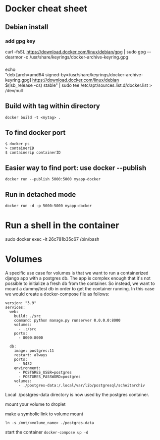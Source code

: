 # Docker cheat sheet

## Debian install 

### add gpg key
curl -fsSL https://download.docker.com/linux/debian/gpg | sudo gpg --dearmor -o /usr/share/keyrings/docker-archive-keyring.gpg

### 
echo \
  "deb [arch=amd64 signed-by=/usr/share/keyrings/docker-archive-keyring.gpg] https://download.docker.com/linux/debian \
  $(lsb_release -cs) stable" | sudo tee /etc/apt/sources.list.d/docker.list > /dev/null


## Build with tag within directory

`docker build -t <mytag> .`


## To find docker port 

```
$ docker ps
> containerID
$ containerip containerID
```

## Easier way to find port: use docker --publish
`docker run --publish 5000:5000 myapp-docker`

## Run in detached mode 
`docker run -d -p 5000:5000 myapp-docker`

# Run a shell in the container
sudo docker exec -it 26c781b35c67 /bin/bash


Volumes
=======

A specific use case for volumes is that we want to run a containerized django
app with a postgres db. The app is complex enough that it's not possible to
initialize a fresh db from the container. So instead, we want to mount a
dummy/test db in order to get the container running. In this case we would
create a docker-compose file as follows:

```
version: "3.9"
services:
  web:
    build: ./src
    command: python manage.py runserver 0.0.0.0:8000
    volumes:
      - .:/src
    ports:
      - 8000:8000

  db:
    image: postgres:11
    restart: always
    ports: 
      - 5432
    environment:
      - POSTGRES_USER=postgres
      - POSTGRES_PASSWORD=postgres
    volumes:
      - ./postgres-data:/.local/var/lib/postgresql/scheitarchiv
```

Local ./postgres-data directory is now used by the postgres container.

mount your volume to droplet

make a symbolic link to volume mount

`ln -s /mnt/<volume_name> ./postgres-data`

start the container
`docker-compose up -d`

